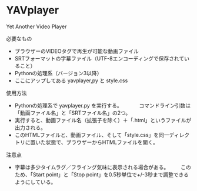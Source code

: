 # YAVplayer
Yet Another Video Player

必要なもの

* ブラウザーのVIDEOタグで再生が可能な動画ファイル
* SRTフォーマットの字幕ファイル（UTF-8エンコーディングで保存されていること）
* Pythonの処理系（バージョン3以降）
* ここにアップしてある yavplayer,py と style.css

使用方法

* Pythonの処理系で yavplayer.py を実行する。
　　　コマンドライン引数は「動画ファイル名」と「SRTファイル名」の2つ。
* 実行すると、動画ファイル名（拡張子を除く）＋「.html」というファイルが出力される。
* このHTMLファイルと、動画ファイル、そして「style.css」を同一ディレクトリに置いた状態で、ブラウザーからHTMLファイルを開く。

注意点

* 字幕は多少タイムラグ／フライング気味に表示される場合がある。
　　このため、「Start point」と「Stop point」を0.5秒単位で+/-3秒まで調整できるようにしている。
